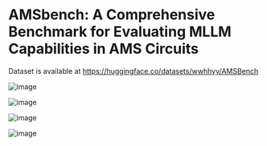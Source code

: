 # AMSbench: A Comprehensive Benchmark for Evaluating MLLM Capabilities in AMS Circuits

Dataset is available at https://huggingface.co/datasets/wwhhyy/AMSBench

![image](https://github.com/user-attachments/assets/0335c755-0dd9-44d6-8470-1543d1368bb8)

![image](https://github.com/user-attachments/assets/c7858021-7324-4643-929e-f3eb3d8e3e9b)

![image](https://github.com/user-attachments/assets/20ee78f4-9073-451d-8472-f39749a047ff)

![image](https://github.com/user-attachments/assets/8ed8aab0-3b3d-4d66-b1f3-a37205c524b2)

